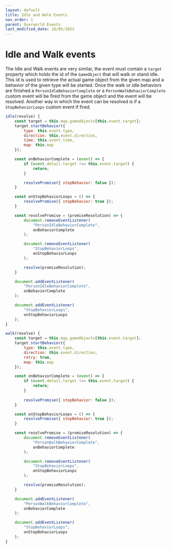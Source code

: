 ```yaml
---
layout: default
title: Idle and Walk Events
nav_order: 1
parent: Overworld Events
last_modified_date: 18/05/2023
---
```


# Idle and Walk events

The Idle and Walk events are very similar, the event must contain a `target` property which holds the id of the `GameObject` that will walk or stand idle. This id is used to retrieve the actual game object from the given map and a behavior of the given type will be started. Once the walk or idle behaviors are finished a `PersonIdleBehaviorComplete` or a `PersonWalkBehaviorComplete` custom event will be fired from the game object and the event will be resolved. Another way in which the event can be resolved is if a `StopBehaviorLoops` custom event if fired.

```js
idle(resolve) {
    const target = this.map.gameObjects[this.event.target];
    target.startBehavior({
        type: this.event.type,
        direction: this.event.direction,
        time: this.event.time,
        map: this.map
    });

    const onBehaviorComplete = (event) => {
        if (event.detail.target !== this.event.target) {
            return;
        }

        resolvePromise({ stopBehavior: false });
    }

    const onStopBehaviorLoops = () => {
        resolvePromise({ stopBehavior: true });
    }

    const resolvePromise = (promiseResolution) => {
        document.removeEventListener(
            "PersonIdleBehaviorComplete",
            onBehaviorComplete
        );

        document.removeEventListener(
            "StopBehaviorLoops",
            onStopBehaviorLoops
        );

        resolve(promiseResolution);
    }

    document.addEventListener(
        "PersonIdleBehaviorComplete",
        onBehaviorComplete
    );

    document.addEventListener(
        "StopBehaviorLoops",
        onStopBehaviorLoops
    );
}
```

```js
walk(resolve) {
    const target = this.map.gameObjects[this.event.target];
    target.startBehavior({
        type: this.event.type,
        direction: this.event.direction,
        retry: true,
        map: this.map
    });

    const onBehaviorComplete = (event) => {
        if (event.detail.target !== this.event.target) {
            return;
        }
        
        resolvePromise({ stopBehavior: false });
    }

    const onStopBehaviorLoops = () => {
        resolvePromise({ stopBehavior: true });
    }

    const resolvePromise = (promiseResolution) => {
        document.removeEventListener(
            "PersonWalkBehaviorComplete",
            onBehaviorComplete
        );

        document.removeEventListener(
            "StopBehaviorLoops",
            onStopBehaviorLoops
        );

        resolve(promiseResolution);
    }

    document.addEventListener(
        "PersonWalkBehaviorComplete",
        onBehaviorComplete
    );

    document.addEventListener(
        "StopBehaviorLoops",
        onStopBehaviorLoops
    );
}
```
